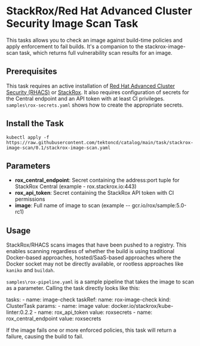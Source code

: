 # StackRox/Red Hat Advanced Cluster Security Image Scan Task

This tasks allows you to check an image against build-time policies and apply enforcement to fail builds.  It's a companion to the stackrox-image-scan task, which returns full vulnerability scan results for an image.

## Prerequisites

This task requires an active installation of [Red Hat Advanced Cluster Security (RHACS)](https://www.redhat.com/en/resources/advanced-cluster-security-for-kubernetes-datasheet) or [StackRox](https://www.stackrox.io/).  It also requires configuration of secrets for the Central endpoint and an API token with at least CI privileges.  `samples\rox-secrets.yaml` shows how to create the appropriate secrets.

## Install the Task

```
kubectl apply -f https://raw.githubusercontent.com/tektoncd/catalog/main/task/stackrox-image-scan/0.1/stackrox-image-scan.yaml
```

## Parameters

- **rox_central_endpoint**: Secret containing the address:port tuple for StackRox Central (example - rox.stackrox.io:443)
- **rox_api_token**: Secret containing the StackRox API token with CI permissions
- **image**: Full name of image to scan (example -- gcr.io/rox/sample:5.0-rc1)

## Usage

StackRox/RHACS scans images that have been pushed to a registry.  This enables scanning regardless of whether the build is using traditional Docker-based approaches, hosted/SaaS-based approaches where the Docker socket may not be directly available, or rootless approaches like `kaniko` and `buildah`.

`samples\rox-pipeline.yaml` is a sample pipeline that takes the image to scan as a parameter.  Calling the task directly looks like this:

  tasks:
    - name: image-check
      taskRef:
        name: rox-image-check
        kind: ClusterTask
      params:
        - name: image
          value:  docker.io/stackrox/kube-linter:0.2.2
        - name: rox_api_token
          value: roxsecrets
        - name: rox_central_endpoint
          value: roxsecrets

If the image fails one or more enforced policies, this task will return a failure, causing the build to fail.